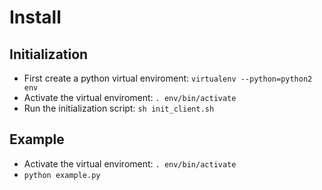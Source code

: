 # Install
## Initialization
- First create a python virtual enviroment: `virtualenv --python=python2 env`
- Activate the virtual enviroment: `. env/bin/activate`
- Run the initialization script: `sh init_client.sh`

## Example
- Activate the virtual enviroment: `. env/bin/activate`
- `python example.py`
